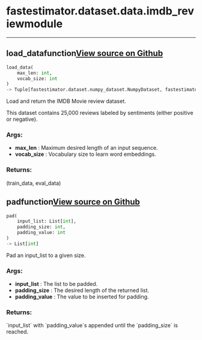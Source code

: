 # fastestimator.dataset.data.imdb_review<span class="tag">module</span>
---
## load_data<span class="tag">function</span><a class="sourcelink" href=https://github.com/fastestimator/fastestimator/blob/r1.0/fastestimator/dataset/data/imdb_review.py/#L37-L56>View source on Github</a>
```python
load_data(
	max_len: int,
	vocab_size: int
)
-> Tuple[fastestimator.dataset.numpy_dataset.NumpyDataset, fastestimator.dataset.numpy_dataset.NumpyDataset]
```
Load and return the IMDB Movie review dataset.

This dataset contains 25,000 reviews labeled by sentiments (either positive or negative).


<h3>Args:</h3>

* **max_len** :  Maximum desired length of an input sequence.
* **vocab_size** :  Vocabulary size to learn word embeddings.

<h3>Returns:</h3>
    (train_data, eval_data)

## pad<span class="tag">function</span><a class="sourcelink" href=https://github.com/fastestimator/fastestimator/blob/r1.0/fastestimator/dataset/data/imdb_review.py/#L23-L34>View source on Github</a>
```python
pad(
	input_list: List[int],
	padding_size: int,
	padding_value: int
)
-> List[int]
```
Pad an input_list to a given size.


<h3>Args:</h3>

* **input_list** :  The list to be padded.
* **padding_size** :  The desired length of the returned list.
* **padding_value** :  The value to be inserted for padding.

<h3>Returns:</h3>
    `input_list` with `padding_value`s appended until the `padding_size` is reached.

